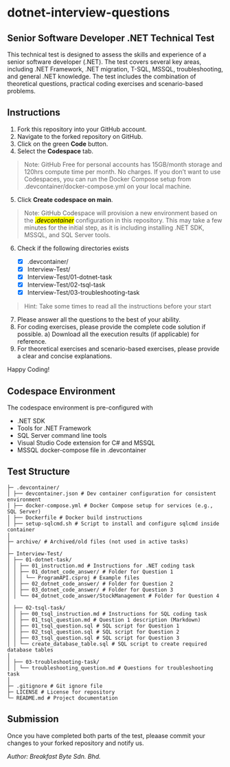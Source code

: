 # dotnet-interview-questions

## Senior Software Developer .NET Technical Test 

This technical test is designed to assess the skills and experience of a senior software developer (.NET). 
The test covers several key areas, including .NET Framework, .NET migration, T-SQL, MSSQL, troubleshooting, and general .NET knowledge. 
The test includes the combination of theoretical questions, practical coding exercises and scenario-based problems.

## Instructions

1. Fork this repository into your GitHub account. 
2. Navigate to the forked repository on GitHub.
3. Click on the green **Code** button. 
4. Select the **Codespace** tab. 

> Note:
> GitHub Free for personal accounts has 15GB/month storage and 120hrs compute time per month. No charges.
> If you don’t want to use Codespaces, you can run the Docker Compose setup from .devcontainer/docker-compose.yml on your local machine.


5. Click **Create codespace on main**.

> Note:
> GitHub Codespace will provision a new environment based on the <mark>_.devcontainer_</mark> configuration in this repository. This may take a few minutes for the initial step, as it is including installing .NET SDK, MSSQL, and SQL Server tools.

6. Check if the following directories exists 
    
    - [X] .devcontainer/
    - [X] Interview-Test/
    - [X] Interview-Test/01-dotnet-task
    - [X] Interview-Test/02-tsql-task
    - [X] Interview-Test/03-troubleshooting-task

> Hint: 
> Take some times to read all the instructions before your start

7. Please answer all the questions to the best of your ability. 
8. For coding exercises, please provide the complete code solution if possible. 
    a) Download all the execution results (if applicable) for reference.
9. For theoretical exercises and scenario-based exercises, please provide a clear and concise explanations.

Happy Coding!

## Codespace Environment 

The codespace environment is pre-configured with 

- .NET SDK 
- Tools for .NET Framework 
- SQL Server command line tools 
- Visual Studio Code extension for C# and MSSQL
- MSSQL docker-compose file in .devcontainer


## Test Structure 
```
├─ .devcontainer/
│ ├── devcontainer.json # Dev container configuration for consistent environment
│ ├── docker-compose.yml # Docker Compose setup for services (e.g., SQL Server)
│ ├── Dockerfile # Docker build instructions
│ ├── setup-sqlcmd.sh # Script to install and configure sqlcmd inside container
│
├─ archive/ # Archived/old files (not used in active tasks)
│
├─ Interview-Test/
│ ├── 01-dotnet-task/
│ │ ├── 01_instruction.md # Instructions for .NET coding task
│ │ ├── 01_dotnet_code_answer/ # Folder for Question 1
│ │ │ └── ProgramAPI.csproj # Example files
│ │ ├── 02_dotnet_code_answer/ # Folder for Question 2
│ │ ├── 03_dotnet_code_answer/ # Folder for Question 3
│ │ └── 04_dotnet_code_answer/StockManagement # Folder for Question 4
│
│ ├── 02-tsql-task/
│ │ ├── 00_tsql_instruction.md # Instructions for SQL coding task
│ │ ├── 01_tsql_question.md # Question 1 description (Markdown)
│ │ ├── 01_tsql_question.sql # SQL script for Question 1
│ │ ├── 02_tsql_question.sql # SQL script for Question 2
│ │ ├── 03_tsql_question.sql # SQL script for Question 3
│ │ └── create_database_table.sql # SQL script to create required database tables
│
│ ├── 03-troubleshooting-task/
│ │ └── troubleshooting_question.md # Questions for troubleshooting task
│
├─ .gitignore # Git ignore file
├─ LICENSE # License for repository
└─ README.md # Project documentation
```
## Submission

Once you have completed both parts of the test, pleaase commit your changes to your forked repository and notify us.


*Author: Breakfast Byte Sdn. Bhd.*
